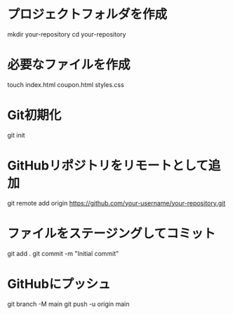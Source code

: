# プロジェクトフォルダを作成
mkdir your-repository
cd your-repository

# 必要なファイルを作成
touch index.html coupon.html styles.css

# Git初期化
git init

# GitHubリポジトリをリモートとして追加
git remote add origin https://github.com/your-username/your-repository.git

# ファイルをステージングしてコミット
git add .
git commit -m "Initial commit"

# GitHubにプッシュ
git branch -M main
git push -u origin main
